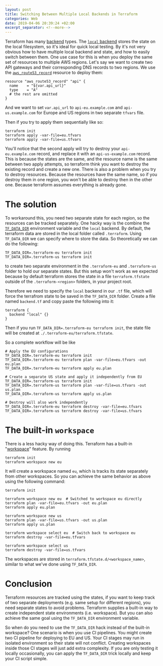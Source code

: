 ```yaml
---
layout: post
title: Switching Between Multiple Local Backends in Terraform
categories: Web
date: 2019-04-06 20:39:24 +02:00
excerpt_separator: <!--more-->
---
```


Terraform has many [backend][backend] types. The [`local` backend][local] stores the state on the local filesystem, so it's ideal for quick local testing. By it's not very obvious how to have multiple local backend and state, and how to easily switch between them. One use case for this is when you deploy the same set of resources to multiple AWS regions. Let's say we want to create two API gateways and their corresponding DNS records to two regions. We use the [`aws_route53_record`][aws_route53_record] resource to deploy them:

```
resource "aws_route53_record" "api" {
  name    = "${var.api_url}"
  type    = "A"
  # the rest are omitted
}
```
And we want to set `var.api_url` to `api-eu.example.com` and `api-us.example.com` for Europe and US regions in two separate `tfvars` file.

Then if you try to apply them sequentially like so:

```
terraform init
terraform apply -var-file=eu.tfvars
terraform apply -var-file=us.tfvars
```

You'll notice that the second apply will try to destroy your `api-eu.example.com` record, and replace it with an `api-us-example.com` record. This is because the states are the same, and the resource name is the same between two apply attempts, so terraform think you want to destroy the existing record and create a new one. There is also a problem when you try to destroy resources. Because the resources have the same name, so if you destroy them in one region, you won't be able to destroy then in the other one. Because terraform assumes everything is already gone.

<!--more-->

# The solution
To workaround this, you need two separate state for each region, so the resources can be tracked separately.  One hacky way is the combine the [`TF_DATA_DIR`][tf_data_dir] environment variable and the `local` backend. By default, the terraform data are stored in the local folder called `.terraform`. Using `TF_DATA_DIR` we can specify where to store the data. So theoretically we can do the following:

```
TF_DATA_DIR=.terraform-eu terraform init
TF_DATA_DIR=.terraform-us terraform init
```

to create two separate environment in the `.terraform-eu` and `.terraform-us` folder to hold our separate states.
But this setup won't work as we expected because by default terraform stores the state in a file `terraform.tfstate` outside of the `.terraform-<region>` folders, in your project root.

Therefore we need to specify the `local` backend in our `.tf` file, which will force the terrafrom state to be saved in the `TF_DATA_DIR` folder. Create a file named `backend.tf` and copy paste the following into it:

```
terraform {
  backend "local" {}
}
```

Then if you run `TF_DATA_DIR=.terraform-eu terraform init`, the state file will be created at `./.terraform-eu/terraform.tfstate`.

So a complete workflow will be like

```
# Apply the EU configurations
TF_DATA_DIR=.terraform-eu terraform init
TF_DATA_DIR=.terraform-eu terraform plan -var-file=eu.tfvars -out eu.plan
TF_DATA_DIR=.terraform-eu terraform apply eu.plan

# Create a separate US state and apply it independently from EU
TF_DATA_DIR=.terraform-us terraform init
TF_DATA_DIR=.terraform-us terraform plan -var-file=us.tfvars -out us.plan
TF_DATA_DIR=.terraform-us terraform apply us.plan

# Destroy will also work independently
TF_DATA_DIR=.terraform-eu terraform destroy -var-file=eu.tfvars
TF_DATA_DIR=.terraform-us terraform destroy -var-file=us.tfvars
```

# The built-in `workspace`

There is a less hacky way of doing this. Terraform has a built-in "[workspace][workspace]" feature. By running 

```
terraform init
terraform workspace new eu
```

It will create a workspace named `eu`, which is tracks its state separately from other workspaces. So you can achieve the same behavior as above using the following command:

```
terraform init

terraform workspace new eu  # Switched to workspace eu directly
terraform plan -var-file=eu.tfvars -out eu.plan
terraform apply eu.plan

terraform workspace new us
terraform plan -var-file=us.tfvars -out us.plan
terraform apply us.plan

terraform workspace select eu  # Switch back to workspace eu
terraform destroy -var-file=eu.tfvars

terraform workspace select us
terraform destroy -var-file=us.tfvars
```

The workspaces are stored in `terraform.tfstate.d/<workspace_name>`, similar to what we've done using `TF_DATA_DIR`.

# Conclusion

Terraform resources are tracked using the states, if you want to keep track of two separate deployments (e.g. same setup for different regions), you need separate states to avoid problems. Terraform supplies a built-in way to create independent state environments (i.e. workspace). But you can also achieve the same goal using the `TF_DATA_DIR` environment variable. 

So when do you need to use the `TF_DATA_DIR` hack instead of the built-in workspace? One scenario is when you use CI pipelines. You might create two CI pipeline for deploying to EU and US. Your CI stages may run in isolated environment so their state will not conflict. Creating workspaces inside those CI stages will just add extra complexity. If you are only testing it locally occasionally, you can apply the `TF_DATA_DIR` trick locally and keep your CI script simple.

[workspace]: https://www.terraform.io/docs/state/workspaces.html
[backend]: https://www.terraform.io/docs/backends/
[local]: https://www.terraform.io/docs/backends/types/local.html
[aws_route53_record]: https://www.terraform.io/docs/providers/aws/r/route53_record.html
[tf_data_dir]: https://www.terraform.io/docs/configuration/environment-variables.html#tf_data_dir
